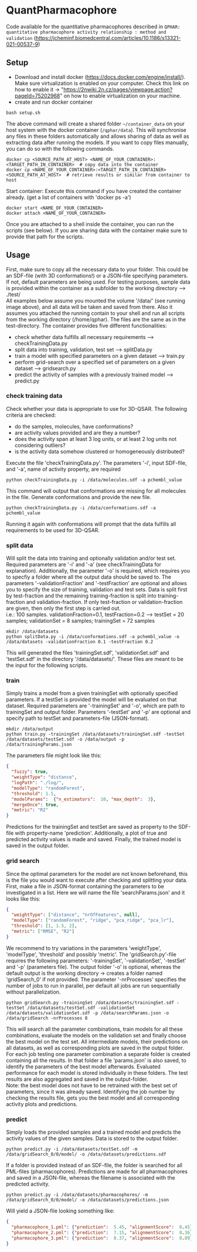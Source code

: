 # QuantPharmacophore
Code available for the quantitative pharmacophores described in `QPHAR: quantitative pharmacophore activity relationship
: method and validation` (https://jcheminf.biomedcentral.com/articles/10.1186/s13321-021-00537-9)
<!-- Data for reproducing is available for download at:  https://drive.google.com/drive/folders/1kicJIM6hT0VAc-Ir83ex49YscUibP_GC?usp=sharing -->


## Setup
- Download and install docker (https://docs.docker.com/engine/install/). Make sure virtualization is enabled on your computer. 
Check this link on how to enable it -> "https://2nwiki.2n.cz/pages/viewpage.action?pageId=75202968" on how to enable virtualization on your machine.
- create and run docker container
```shell script
bash setup.sh
```

The above command will create a shared folder `~/container_data` on your host system with the docker container (`/qphar/data`). 
This will synchronise any files in these folders automatically and allows sharing of data as well as extracting data after running the
models. If you want to copy files manually, you can do so with the following commands.  
```shell script
docker cp <SOURCE_PATH_AT_HOST> <NAME_OF_YOUR_CONTAINER>:<TARGET_PATH_IN_CONTAINER>  # copy data into the container
docker cp <NAME_OF_YOUR_CONTAINER>:<TARGET_PATH_IN_CONTAINER> <SOURCE_PATH_AT_HOST>  # retrieve results or similar from container to host
```  

Start container: Execute this command if you have created the container already. (get a list of containers with 'docker ps -a') 
```shell script
docker start <NAME_OF_YOUR_CONTAINER>
docker attach <NAME_OF_YOUR_CONTAINER>
``` 

Once you are attached to a shell inside the container, you can run the scripts (see below). If you are sharing data with the container
make sure to provide that path for the scripts.  
## Usage
First, make sure to copy all the necessary data to your folder. This could be an SDF-file (with 3D conformations!) or a 
JSON-file specifying parameters. If not, default parameters are being used. For testing purposes, sample data is provided 
within the container as a subfolder to the working directory --> ./test/  
All examples below assume you mounted the volume '/data/' (see running image above), and all data will be taken and saved from there.
Also it assumes you attached the running contain to your shell and run all scripts from the working directory (/home/qphar). 
The files are the same as in the test-directory. 
The container provides five different functionalities: 
- check whether data fulfills all necessary requirements --> checkTrainingData.py
- split data into training, validation, test set --> splitData.py
- train a model with specified parameters on a given dataset --> train.py
- perform grid-search over a specified set of parameters on a given dataset --> gridsearch.py
- predict the activity of samples with a previously trained model --> predict.py

### check training data
Check whether your data is appropriate to use for 3D-QSAR. The following criteria are checked: 
- do the samples, molecules, have conformations?
- are activity values provided and are they a number?
- does the activity span at least 3 log units, or at least 2 log units not considering outliers?
- is the activity data somehow clustered or homogeneously distributed?

Execute the file 'checkTrainingData.py'. The parameters '-i', input SDF-file, and '-a', name of activity property, are required
```shell script
python checkTrainingData.py -i /data/molecules.sdf -a pchembl_value
``` 
This command will output that conformations are missing for all molecules in the file. Generate conformations and provide the new file. 
```shell script
python checkTrainingData.py -i /data/conformations.sdf -a pchembl_value
``` 
Running it again with conformations will prompt that the data fulfills all requirements to be used for 3D-QSAR.

### split data
Will split the data into training and optionally validation and/or test set. Required parameters are '-i' and '-a' 
(see checkTrainingData for explanation). Additionally, the parameter '-o' is required, which requires you to specfiy 
a folder where all the output data should be saved to. The parameters '-validationFraction' and '-testFraction' are
optional and allows you to specify the size of training, validation and test sets. Data is split first by test-fraction
and the remaining training-fraction is split into training-fraction and validation-fraction. If only test-fraction or
validation-fraction are given, then only the first step is carried out.  
i.e.: 100 samples. validationFraction=0.1, testFraction=0.2 --> testSet = 20 samples; validationSet = 8 samples; 
trainingSet = 72 samples
```shell script
mkdir /data/datasets
python splitData.py -i /data/conformations.sdf -a pchembl_value -o /data/datasets -validationFraction 0.1 -testFraction 0.2
``` 
This will generated the files 'trainingSet.sdf', 'validationSet.sdf' and 'testSet.sdf' in the directory '/data/datasets/'. 
These files are meant to be the input for the following scripts. 

### train 
Simply trains a model from a given trainingSet with optionally specified parameters. If a testSet is provided the model
will be evaluated on that dataset. Required parameters are '-trainingSet' and '-o', which are path to trainingSet and output folder. 
Parameters '-testSet' and '-p' are optional and specify path to testSet and parameters-file (JSON-format).

```shell script
mkdir /data/output
python train.py -trainingSet /data/datasets/trainingSet.sdf -testSet /data/datasets/testSet.sdf -o /data/output -p /data/trainingParams.json
```  
The parameters file might look like this: 
```json
{
  "fuzzy": true,
  "weightType": "distance",
  "logPath": "./log/",
  "modelType": "randomForest",
  "threshold": 1.5,
  "modelParams":  {"n_estimators":  10, "max_depth":  3},
  "mergeOnce": true,
  "metric": "R2"
}
```
Predictions for the trainingSet and testSet are saved as property to the SDF-file with property-name 'prediction'.
Additionally, a plot of true and predicted activity values is made and saved. Finally, the trained model is saved in the output
folder. 

### grid search
Since the optimal parameters for the model are not known beforehand, this is the file you would want to execute
after checking and splitting your data. First, make a file in JSON-format containing the parameters to be investigated in a list. 
Here we will name the file 'searchParams.json' and it looks like this: 
```json
{
  "weightType": ["distance", "nrOfFeatures", null],
  "modelType": ["randomForest", "ridge", "pca_ridge", "pca_lr"],
  "threshold": [1, 1.5, 2], 
  "metric": ["RMSE", "R2"]
}
```
We recommend to try variations in the parameters 'weightType', 'modelType', 'threshold' and possibly 'metric'. 
The 'gridSearch.py'-file requires the following parameters: '-trainingSet', '-validationSet', '-testSet' and '-p' 
(parameters file). The output folder '-o' is optional, whereas the default output is the working directory -> creates 
a folder named 'gridSearch_0' if not provided. The parameter '-nrProcesses' specifies the number of jobs to run 
in parallel, per default all jobs are run sequentially without parallelization. 

```shell script
python gridSearch.py -trainingSet /data/datasets/trainingSet.sdf -testSet /data/datasets/testSet.sdf -validationSet /data/datasets/validationSet.sdf -p /data/searchParams.json -o /data/gridSearch -nrProcesses 8
``` 
This will search all the parameter combinations, train models for all these combinations, evaluate the models on the validation set
and finally choose the best model on the test set. All intermediate models, their predictions on all datasets, as well as corresponding
plots are saved in the output folder. For each job testing one parameter combination a separate folder is created containing 
all the results. In that folder a file 'params.json' is also saved, to identify the parameters of the best model afterwards. 
Evaluated performance for each model is stored individually in these folders. The test results are also aggregated and saved in the 
output-folder.   
Note: the best model does not have to be retrained with the best set of parameters, since it was already saved. Identifying 
the job number by checking the results file, gets you the best model and all corresponding activity plots and predictions.  

### predict  
Simply loads the provided samples and a trained model and predicts the activity values of the given samples. 
Data is stored to the output folder. 
```shell script
python predict.py -i /data/datasets/testSet.sdf -m /data/gridSearch_0/0/model/ -o /data/datasets/predictions.sdf
``` 
If a folder is provided instead of an SDF-file, the folder is searched for all PML-files (pharmacophores). Predictions
are made for all pharmacophores and saved in a JSON-file, whereas the filename is associated with the predicted activity. 
```shell script
python predict.py -i /data/datasets/pharmacophores/ -m /data/gridSearch_0/0/model/ -o /data/datasets/predictions.json
``` 
Will yield a JSON-file looking something like: 
```json
{
  "pharmacophore_1.pml": {"prediction":  5.45, "alignmentScore":  0.45}, 
  "pharmacophore_2.pml": {"prediction":  7.15, "alignmentScore":  0.36},
  "pharmacophore_3.pml": {"prediction":  8.37, "alignmentScore":  0.89} 
}
```
